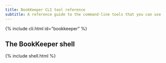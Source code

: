 ```yaml
---
title: BookKeeper CLI tool reference
subtitle: A reference guide to the command-line tools that you can use to administer BookKeeper
---
```


{% include cli.html id="bookkeeper" %}

## The BookKeeper shell

{% include shell.html %}
